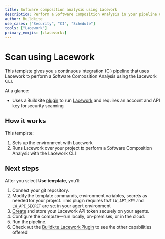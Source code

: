 ```yaml
---
title: Software composition analysis using Lacework
description: Perform a Software Composition Analysis in your pipeline using Lacework.
author: Buildkite
use_cases: ["Security", "CI", "Schedule"]
tools: ["Lacework"]
primary_emojis: [:lacework:]
---
```


# Scan using Lacework

This template gives you a continuous integration (CI) pipeline that uses Lacework to perform a Software Composition Analysis using the Lacework CLI.

At a glance:

- Uses a Buildkite [plugin]() to run [Lacework](https://www.lacework.com/) and requires an account and API key for security scanning

## How it works

This template:

1. Sets up the environment with Lacework
2. Runs Lacework over your project to perform a Software Composition Analysis with the Lacework CLI

## Next steps

After you select **Use template**, you’ll:

1. Connect your git repository.
2. Modify the template commands, environment variables, secrets as needed for your project. This plugin requires that `LW_API_KEY` and `LW_API_SECRET` are set in your agent environment.
3. [Create](https://docs.lacework.net/console/api-access-keys) and store your Lacework API token securely on your agents.
4. Configure the compute—run locally, on-premises, or in the cloud.
5. Run the pipeline.
6. Check out the [Buildkite Lacework Plugin](https://github.com/buildkite-plugins/lacework-buildkite-plugin) to see the other capabilities offered!
